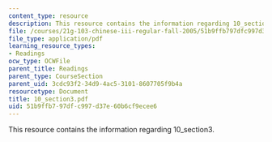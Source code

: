 ```yaml
---
content_type: resource
description: This resource contains the information regarding 10_section3.
file: /courses/21g-103-chinese-iii-regular-fall-2005/51b9ffb797dfc997d37e60b6cf9ecee6_MIT21G_103F05_10_3.pdf
file_type: application/pdf
learning_resource_types:
- Readings
ocw_type: OCWFile
parent_title: Readings
parent_type: CourseSection
parent_uid: 3cdc93f2-34d9-4ac5-3101-8607705f9b4a
resourcetype: Document
title: 10_section3.pdf
uid: 51b9ffb7-97df-c997-d37e-60b6cf9ecee6
---
```

This resource contains the information regarding 10_section3.

